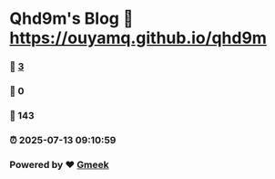 # Qhd9m's Blog :link: https://ouyamq.github.io/qhd9m 
### :page_facing_up: [3](https://ouyamq.github.io/qhd9m/tag.html) 
### :speech_balloon: 0 
### :hibiscus: 143 
### :alarm_clock: 2025-07-13 09:10:59 
### Powered by :heart: [Gmeek](https://github.com/Meekdai/Gmeek)
